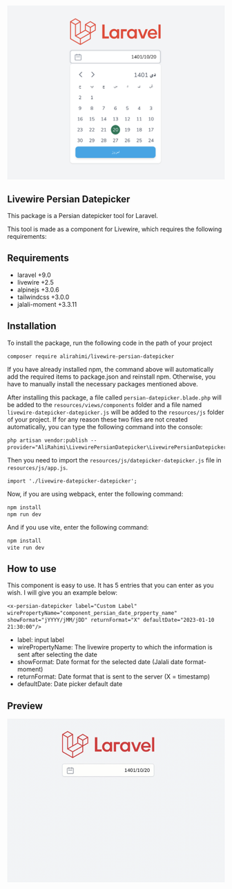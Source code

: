 <p align="center"><img src="./resources/img/livewire-persian-datepicker.png" alt="Livewire Persian Datepicker"></p>

## Livewire Persian Datepicker

This package is a Persian datepicker tool for Laravel.

This tool is made as a component for Livewire, which requires the following requirements:


## Requirements

- laravel +9.0
- livewire +2.5
- alpinejs +3.0.6
- tailwindcss +3.0.0
- jalali-moment +3.3.11

## Installation

To install the package, run the following code in the path of your project
```
composer require alirahimi/livewire-persian-datepicker 
```
If you have already installed npm, the command above will automatically add the required items to package.json and reinstall npm. Otherwise, you have to manually install the necessary packages mentioned above.

After installing this package, a file called ```persian-datepicker.blade.php``` will be added to the ```resources/views/components``` folder and a file named ```livewire-datepicker-datepicker.js``` will be added to the ```resources/js``` folder of your project. 
If for any reason these two files are not created automatically, you can type the following command into the console:
```
php artisan vendor:publish --provider="AliRahimi\LivewirePersianDatepicker\LivewirePersianDatepickerServiceProvider"
```

Then you need to import the ```resources/js/datepicker-datepicker.js``` file in ```resources/js/app.js```.
```
import './livewire-datepicker-datepicker';
```

Now, if you are using webpack, enter the following command:
```
npm install
npm run dev
```

And if you use vite, enter the following command:
```
npm install
vite run dev
```

## How to use

This component is easy to use. It has 5 entries that you can enter as you wish. I will give you an example below:
```
<x-persian-datepicker label="Custom Label" wirePropertyName="component_persian_date_prpperty_name" showFormat="jYYYY/jMM/jDD" returnFormat="X" defaultDate="2023-01-10 21:30:00"/>
```

- label: input label
- wirePropertyName: The livewire property to which the information is sent after selecting the date
- showFormat: Date format for the selected date (Jalali date format-moment)
- returnFormat: Date format that is sent to the server (X = timestamp)
- defaultDate: Date picker default date


## Preview

<p align="center"><img src="./resources/img/livewire-persian-datepicker.gif" alt="Laravel Logo"></p>
